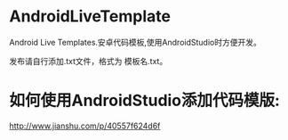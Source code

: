 # AndroidLiveTemplate
Android Live Templates.安卓代码模板,使用AndroidStudio时方便开发。

发布请自行添加.txt文件，格式为 模板名.txt。
# 如何使用AndroidStudio添加代码模版:
http://www.jianshu.com/p/40557f624d6f
